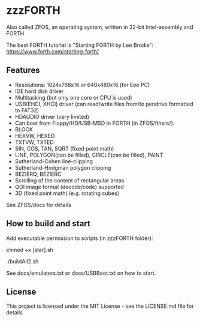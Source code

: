  # zzzFORTH

Also called ZFOS, an operating system, written in 32-bit Intel-assembly and FORTH

The best FORTH tutorial is "Starting FORTH by Leo Brodie":
https://www.forth.com/starting-forth/

## Features

- Resolutions: 1024x768x16 or 640x480x16 (for Eee PC) 
- IDE hard disk driver
- Multitasking (but only one core or CPU is used)
- USB(EHCI, XHCI) driver (can read/write files from/to pendrive formatted to FAT32) 
- HDAUDIO driver (very limited)
- Can boot from Floppy/HD/USB-MSD
In FORTH (in ZFOS/fthsrc/):
- BLOCK
- HEXVW, HEXED
- TXTVW, TXTED
- SIN, COS, TAN, SQRT (fixed point math)
- LINE, POLYGON(can be filled), CIRCLE(can be filled), PAINT
- Sutherland-Cohen line-clipping 
- Sutherland-Hodgman polygon clipping
- BEZIERQ, BEZIERC
- Scrolling of the content of rectangular areas
- QOI image format (decode/code) supported
- 3D (fixed point math) (e.g. rotating cubes)

See ZFOS/docs for details

## How to build and start

Add executable permission to scripts (in zzzFORTH folder):

chmod +x [star].sh

./buildAll2.sh

See docs/emulators.txt or docs/USBBoot.txt on how to start.

## License

This project is licensed under the MIT License - see the LICENSE.md file for details

